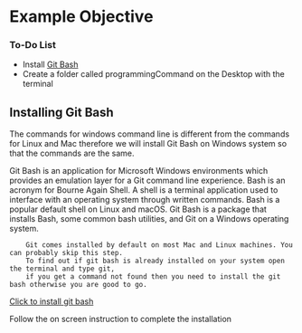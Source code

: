 # Example Objective

<div class="aside">
<h3>To-Do List</h3>
<ul>
  <li>Install <a href="https://git-scm.com/downloads">Git Bash</a></li>
  <li>Create a folder called programmingCommand on the Desktop with the terminal</li>
</ul>
</div>


## Installing Git Bash
The commands for windows command line is different from the commands for Linux and Mac therefore
we will install Git Bash on Windows system so that the commands are the same.


Git Bash is an application for Microsoft Windows environments which provides an emulation layer for a Git command line experience. Bash is an acronym for Bourne Again Shell. A shell is a terminal application used to interface with an operating system through written commands. Bash is a popular default shell on Linux and macOS. Git Bash is a package that installs Bash, some common bash utilities, and Git on a Windows operating system.

```
    Git comes installed by default on most Mac and Linux machines. You can probably skip this step.
    To find out if git bash is already installed on your system open the terminal and type git,
    if you get a command not found then you need to install the git bash otherwise you are good to go.
```
<a href="https://git-scm.com/downloads"> Click to install git bash</a>

Follow the on screen instruction to complete the installation
